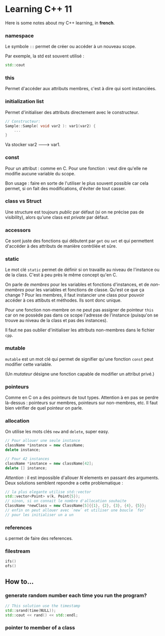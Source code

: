 # Learning C++ 11

Here is some notes about my C++ learning, in **french**.

### namespace

Le symbole `::` permet de créer ou accéder à un nouveau scope.

Par exemple, la std est souvent utilisé :

``` c++
std::cout
```

### this

Permet d'accéder aux attributs membres, c'est à dire qui sont instanciées.

### initialization list

Permet d'initialiser des attributs directement avec le constructeur.

``` c++
// Constructeur:
Sample::Sample( void var2 ): var1(var2) {
	...
}
```

Va stocker var2 ---> var1.

### const

Pour un attribut : comme en C.
Pour une fonction : veut dire qu'elle ne modifie aucune variable du scope.

Bon usage : faire en sorte de l'utiliser le plus souvent possible car cela permet, si on fait des modifications, d'éviter de tout casser.

### class vs Struct

Une structure est toujours _public_ par défaut (si on ne précise pas de visibility), alors qu'une class est _private_ par défaut.

### accessors

Ce sont juste des fonctions qui débutent par `get` ou `set` et qui permettent d'accéder à des attributs de manière contrôlée et sûre.

### static

Le mot clé `static` permet de définir si on travaille au niveau de l'instance ou de la class. C'est à peu près le même concept qu'en C.

On parle de _membres_ pour les variables et fonctions d'instances, et de _non-membres_ pour les variables et fonctions de classe. Qu'est ce que ça change ? Pour les membres, il faut instancier une class pour pouvoir accéder à ces attibuts et méthodes. Ils sont donc unique.

Pour une fonction non-membre on ne peut pas assigner de pointeur `this` car on ne possède pas dans ce scope l'adresse de l'instance (puisqu'on se trouve au niveau de la class et pas des instances).

Il faut ne pas oublier d'initialiser les attributs non-membres dans le fichier `cpp`.

### mutable

`mutable` est un mot clé qui permet de signifier qu'une fonction `const` peut modifier cette variable.

(Un _mutateur_ désigne une fonction capable de modifier un attribut privé.)

### pointeurs

Comme en C on a des pointeurs de tout types. Attention à en pas se perdre là-dessus : pointeurs sur membres, pointeurs sur non-membres, etc. Il faut bien vérifier de quel pointeur on parle.

### allocation

On utilise les mots clés `new` and `delete`, super easy.

``` c++
// Pour allouer une seule instance
className *instance = new className;
delete instance;

// Pour 42 instances
className *instance = new className[42];
delete [] instance;
```

_Attention_ : il est impossible d'allouer _N_ elements en passant des arguments. Deux solutions semblent repondre a cette problematique :

``` c++
// la plus elegante utilise std::vector
std::vector<Point> v(k, Point{5});
// sinon, si on connait le nombre d'allocation souhaite
ClassName *newClass = new ClassName[5]{{1}, {2}, {3}, {4}, {5}};
// enfin on peut allouer avec `new` et utiliser une boucle `for`
// pour les initialiser un a un
```

### references

`&` permet de faire des references.

### filestream

``` c++
ifs()
ofs()
```
## How to...

### generate random number each time you run the program?

``` c++
// This solution use the timestamp
std::srand(time(NULL));
std::cout << rand() << std::endl;
```

### pointer to member of a class

